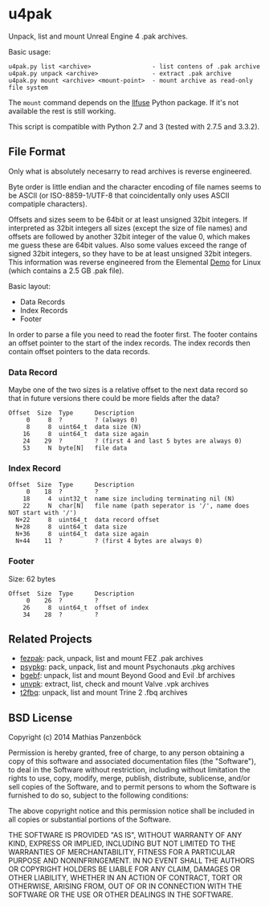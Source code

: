 u4pak
=====

Unpack, list and mount Unreal Engine 4 .pak archives.

Basic usage:

	u4pak.py list <archive>                 - list contens of .pak archive
	u4pak.py unpack <archive>               - extract .pak archive
	u4pak.py mount <archive> <mount-point>  - mount archive as read-only file system

The `mount` command depends on the [llfuse](https://code.google.com/p/python-llfuse/)
Python package. If it's not available the rest is still working.

This script is compatible with Python 2.7 and 3 (tested with 2.7.5 and 3.3.2).

File Format
-----------

Only what is absolutely necesarry to read archives is reverse engineered.

Byte order is little endian and the character encoding of file names seems to be
ASCII (or ISO-8859-1/UTF-8 that coincidentally only uses ASCII compatiple
characters).

Offsets and sizes seem to be 64bit or at least unsigned 32bit integers. If
interpreted as 32bit integers all sizes (except the size of file names) and offsets
are followed by another 32bit integer of the value 0, which makes me guess these
are 64bit values. Also some values exceed the range of signed 32bit integers, so
they have to be at least unsigned 32bit integers. This information was reverse
engineered from the Elemental [Demo](https://wiki.unrealengine.com/Linux_Demos)
for Linux (which contains a 2.5 GB .pak file).

Basic layout:

 * Data Records
 * Index Records
 * Footer

In order to parse a file you need to read the footer first. The footer contains
an offset pointer to the start of the index records. The index records then
contain offset pointers to the data records.

### Data Record

Maybe one of the two sizes is a relative offset to the next data record so that
in future versions there could be more fields after the data?

    Offset  Size  Type      Description
         0     8  ?         ? (always 0)
         8     8  uint64_t  data size (N)
        16     8  uint64_t  data size again
        24    29  ?         ? (first 4 and last 5 bytes are always 0)
        53     N  byte[N]   file data

### Index Record

    Offset  Size  Type      Description
         0    18  ?         ?
        18     4  uint32_t  name size including terminating nil (N)
        22     N  char[N]   file name (path seperator is '/', name does NOT start with '/')
      N+22     8  uint64_t  data record offset
      N+28     8  uint64_t  data size
      N+36     8  uint64_t  data size again
      N+44    11  ?         ? (first 4 bytes are always 0)

### Footer

Size: 62 bytes

    Offset  Size  Type      Description
         0    26  ?         ?
        26     8  uint64_t  offset of index
        34    28  ?         ?

Related Projects
----------------

 * [fezpak](https://github.com/panzi/fezpak): pack, unpack, list and mount FEZ .pak archives
 * [psypkg](https://github.com/panzi/psypkg): pack, unpack, list and mount Psychonauts .pkg archives
 * [bgebf](https://github.com/panzi/bgebf): unpack, list and mount Beyond Good and Evil .bf archives
 * [unvpk](https://bitbucket.org/panzi/unvpk): extract, list, check and mount Valve .vpk archives
 * [t2fbq](https://github.com/panzi/t2fbq): unpack, list and mount Trine 2 .fbq archives

BSD License
-----------
Copyright (c) 2014 Mathias Panzenböck

Permission is hereby granted, free of charge, to any person obtaining a copy
of this software and associated documentation files (the "Software"), to deal
in the Software without restriction, including without limitation the rights
to use, copy, modify, merge, publish, distribute, sublicense, and/or sell
copies of the Software, and to permit persons to whom the Software is
furnished to do so, subject to the following conditions:

The above copyright notice and this permission notice shall be included in
all copies or substantial portions of the Software.

THE SOFTWARE IS PROVIDED "AS IS", WITHOUT WARRANTY OF ANY KIND, EXPRESS OR
IMPLIED, INCLUDING BUT NOT LIMITED TO THE WARRANTIES OF MERCHANTABILITY,
FITNESS FOR A PARTICULAR PURPOSE AND NONINFRINGEMENT. IN NO EVENT SHALL THE
AUTHORS OR COPYRIGHT HOLDERS BE LIABLE FOR ANY CLAIM, DAMAGES OR OTHER
LIABILITY, WHETHER IN AN ACTION OF CONTRACT, TORT OR OTHERWISE, ARISING FROM,
OUT OF OR IN CONNECTION WITH THE SOFTWARE OR THE USE OR OTHER DEALINGS IN
THE SOFTWARE.
